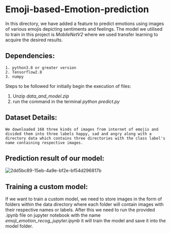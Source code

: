 # Emoji-based-Emotion-prediction

In this directory, we have added a feature to predict emotions using images of various emojis depicting sentiments and feelings. The model we utilised to train in this project is *MobileNetV2* where we used transfer learning to acquire the desired results.

## Dependencies:
	1. python3.8 or greater version
	2. Tensorflow2.8
	3. numpy

Steps to be followed for initially begin the execution of files:
1. Unzip *data_and_model.zip*
2. run the command in the terminal *python predict.py*


## Dataset Details:
	We downloaded 168 three kinds of images from internet of emojis and divided them into three labels happy, sad and angry along with a directory data which contains three directories with the class label's name containing respective images.
	
## Prediction result of our model:
![2dd5bc89-15eb-4a9e-bf2e-bf54d296817b](https://user-images.githubusercontent.com/86379589/196512758-3af2ae92-ba30-4ea6-a4c7-384613c28f73.png)


## Training a custom model:
If we want to train a custom model, we need to store images in the form of folders within the data directory where each folder will contain images with their respective names or labels. After this we need to run the provided .ipynb file on jupyter notebook with the name *emoji_emotion_recog_jupyter.ipynb* it will train the model and save it into the model folder.
